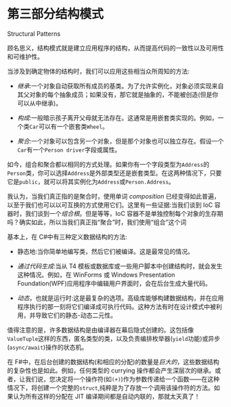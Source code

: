 # 第三部分结构模式

Structural Patterns

顾名思义，结构模式就是建立应用程序的结构，从而提高代码的一致性以及可用性和可维护性。

当涉及到确定物体的结构时，我们可以应用这些相当众所周知的方法:

*   *继承*:一个对象自动获取所有成员的基类。为了允许实例化，对象必须实现来自其父对象的每个抽象成员；如果没有，那它就是抽象的，不能被创造(但是你可以从中继承)。

*   *构成*:一般暗示孩子离开父母就无法存在。这通常是用嵌套类实现的。例如，一个类`Car`可以有一个嵌套类`Wheel`。

*   *聚合*:一个对象可以包含另一个对象，但是那个对象也可以独立存在。假设一个`Car`有一个`Person driver`字段或属性。

如今，组合和聚合都以相同的方式处理。如果你有一个字段类型为`Address`的`Person`类，你可以选择`Address`是外部类型还是嵌套类型。在这两种情况下，只要它是`public`，就可以将其实例化为`Address`或`Person.Address`。

我认为，当我们真正指的是聚合时，使用单词 *composition* 已经变得如此普遍，以至于我们也可以以可互换的方式使用它们。这里有一些证据:当我们谈到 IoC 容器时，我们谈到一个*组合根*。但是等等，IoC 容器不是单独控制每个对象的生存期吗？确实如此，所以当我们真正指“聚合”时，我们使用“组合”这个词

基本上，在 C#中有三种定义数据结构的方法:

*   静态地:当你简单地编写类，然后它们被编译。这是最常见的情况。

*   *通过代码生成*:当从 T4 模板或数据库或一些用户脚本中创建结构时，就会发生这种情况。例如，在 WinForms 或 Windows Presentation Foundation(WPF)应用程序中编辑用户界面时，会在后台生成大量代码。

*   *动态*，也就是运行时:这是最复杂的选项。高级库能够构建数据结构，并在应用程序执行的那一刻将它们编译成可执行代码。这种方法有时在设计模式中被利用，并导致它们的静态-动态二元性。

值得注意的是，许多数据结构是由编译器在幕后隐式创建的。这包括像`ValueTuple`这样的东西，匿名类型的类，以及负责编排枚举器(`yield`功能)或异步(`async/await`)操作的状态机。

在 F#中，在后台创建的数据结构(和相应的分配)的数量是*巨大的*，这些数据结构的复杂性也是如此。例如，任何类型的 currying 操作都会产生深层次的继承。或者，让我们说，您决定将一个操作符(如`(+)`)作为参数传递给一个函数——在这种情况下，将创建一个完整的`struct`,纯粹是为了存放一个调用该操作符的方法。如果认为所有这样的分配在 JIT 编译期间都是自动内联的，那就太天真了！